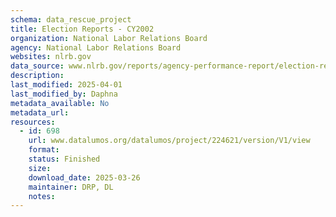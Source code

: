 ```yaml
---
schema: data_rescue_project 
title: Election Reports - CY2002
organization: National Labor Relations Board
agency: National Labor Relations Board
websites: nlrb.gov
data_source: www.nlrb.gov/reports/agency-performance-report/election-reports/election-reports-cy-2002
description: 
last_modified: 2025-04-01
last_modified_by: Daphna
metadata_available: No
metadata_url: 
resources:
  - id: 698
    url: www.datalumos.org/datalumos/project/224621/version/V1/view
    format: 
    status: Finished
    size: 
    download_date: 2025-03-26
    maintainer: DRP, DL
    notes: 
---
```

